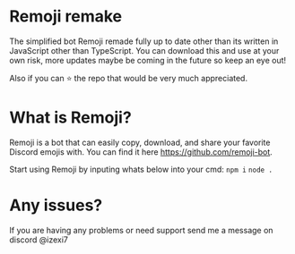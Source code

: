 # Remoji remake
The simplified bot Remoji remade fully up to date other than its written in JavaScript other than TypeScript. You can download this and use at your own risk, more updates maybe be coming in the future so keep an eye out!

Also if you can ⭐ the repo that would be very much appreciated.
# What is Remoji?
Remoji is a bot that can easily copy, download, and share your favorite Discord emojis with. You can find it here https://github.com/remoji-bot.

Start using Remoji by inputing whats below into your cmd:
```npm i```
```node .```
# Any issues?
If you are having any problems or need support send me a message on discord @izexi7
